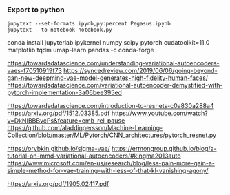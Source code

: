 ### Export to python
```
jupytext --set-formats ipynb,py:percent Pegasus.ipynb
jupytext --to notebook notebook.py
```

conda install jupyterlab ipykernel numpy scipy pytorch cudatoolkit=11.0 matplotlib tqdm umap-learn pandas  -c conda-forge

https://towardsdatascience.com/understanding-variational-autoencoders-vaes-f70510919f73
https://syncedreview.com/2019/06/06/going-beyond-gan-new-deepmind-vae-model-generates-high-fidelity-human-faces/
https://towardsdatascience.com/variational-autoencoder-demystified-with-pytorch-implementation-3a06bee395ed

https://towardsdatascience.com/introduction-to-resnets-c0a830a288a4
https://arxiv.org/pdf/1512.03385.pdf
https://www.youtube.com/watch?v=DkNIBBBvcPs&feature=emb_rel_pause
https://github.com/aladdinpersson/Machine-Learning-Collection/blob/master/ML/Pytorch/CNN_architectures/pytorch_resnet.py


https://orybkin.github.io/sigma-vae/
https://ermongroup.github.io/blog/a-tutorial-on-mmd-variational-autoencoders/#kingma2013auto
https://www.microsoft.com/en-us/research/blog/less-pain-more-gain-a-simple-method-for-vae-training-with-less-of-that-kl-vanishing-agony/

https://arxiv.org/pdf/1905.02417.pdf